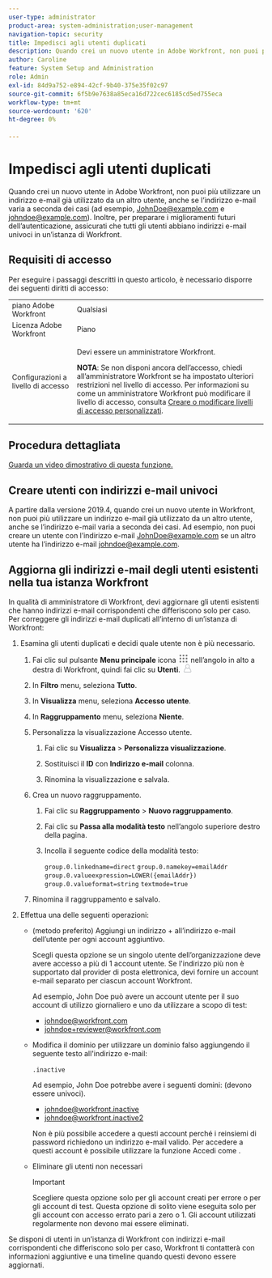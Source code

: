 ```yaml
---
user-type: administrator
product-area: system-administration;user-management
navigation-topic: security
title: Impedisci agli utenti duplicati
description: Quando crei un nuovo utente in Adobe Workfront, non puoi più utilizzare un indirizzo e-mail già utilizzato da un altro utente, anche se l’indirizzo e-mail varia a seconda dei casi (ad esempio, JohnDoe@example.com e johndoe@example.com). Inoltre, per preparare i miglioramenti futuri dell’autenticazione, assicurati che tutti gli utenti abbiano indirizzi e-mail univoci in un’istanza di Workfront.
author: Caroline
feature: System Setup and Administration
role: Admin
exl-id: 84d9a752-e894-42cf-9b40-375e35f02c97
source-git-commit: 6f5b9e7638a85eca16d722cec6185cd5ed755eca
workflow-type: tm+mt
source-wordcount: '620'
ht-degree: 0%

---
```


# Impedisci agli utenti duplicati

Quando crei un nuovo utente in Adobe Workfront, non puoi più utilizzare un indirizzo e-mail già utilizzato da un altro utente, anche se l’indirizzo e-mail varia a seconda dei casi (ad esempio, JohnDoe@example.com e johndoe@example.com). Inoltre, per preparare i miglioramenti futuri dell’autenticazione, assicurati che tutti gli utenti abbiano indirizzi e-mail univoci in un’istanza di Workfront.

## Requisiti di accesso

Per eseguire i passaggi descritti in questo articolo, è necessario disporre dei seguenti diritti di accesso:

<table style="table-layout:auto"> 
 <col> 
 <col> 
 <tbody> 
  <tr> 
   <td role="rowheader">piano Adobe Workfront</td> 
   <td>Qualsiasi</td> 
  </tr> 
  <tr> 
   <td role="rowheader">Licenza Adobe Workfront</td> 
   <td>Piano</td> 
  </tr> 
  <tr> 
   <td role="rowheader">Configurazioni a livello di accesso</td> 
   <td> <p>Devi essere un amministratore Workfront.</p> <p><b>NOTA</b>: Se non disponi ancora dell’accesso, chiedi all’amministratore Workfront se ha impostato ulteriori restrizioni nel livello di accesso. Per informazioni su come un amministratore Workfront può modificare il livello di accesso, consulta <a href="../../../administration-and-setup/add-users/configure-and-grant-access/create-modify-access-levels.md" class="MCXref xref">Creare o modificare livelli di accesso personalizzati</a>.</p> </td> 
  </tr> 
 </tbody> 
</table>

## Procedura dettagliata

<!--WRITER
<iframe class="vimeo-player_0" src="assets/371505632?" frameborder="0" allowfullscreen="1" width="560px" height="315px"></iframe>
-->

[Guarda un video dimostrativo di questa funzione.](https://vimeo.com/371505632/2e6938ce06)

## Creare utenti con indirizzi e-mail univoci

A partire dalla versione 2019.4, quando crei un nuovo utente in Workfront, non puoi più utilizzare un indirizzo e-mail già utilizzato da un altro utente, anche se l’indirizzo e-mail varia a seconda dei casi. Ad esempio, non puoi creare un utente con l’indirizzo e-mail JohnDoe@example.com se un altro utente ha l’indirizzo e-mail johndoe@example.com.

## Aggiorna gli indirizzi e-mail degli utenti esistenti nella tua istanza Workfront

In qualità di amministratore di Workfront, devi aggiornare gli utenti esistenti che hanno indirizzi e-mail corrispondenti che differiscono solo per caso.
Per correggere gli indirizzi e-mail duplicati all’interno di un’istanza di Workfront:

1. Esamina gli utenti duplicati e decidi quale utente non è più necessario.

   1. Fai clic sul pulsante **Menu principale** icona ![](assets/main-menu-icon.png) nell’angolo in alto a destra di Workfront, quindi fai clic su **Utenti**. ![](assets/users-icon-in-main-menu.png)

   1. In **Filtro** menu, seleziona **Tutto**.

   1. In **Visualizza** menu, seleziona **Accesso utente**.

   1. In **Raggruppamento** menu, seleziona **Niente**.

   1. Personalizza la visualizzazione Accesso utente.

      1. Fai clic su **Visualizza** > **Personalizza visualizzazione**.

      1. Sostituisci il **ID** con **Indirizzo e-mail** colonna.

      1. Rinomina la visualizzazione e salvala.
   1. Crea un nuovo raggruppamento.

      1. Fai clic su **Raggruppamento** > **Nuovo raggruppamento**.

      1. Fai clic su **Passa alla modalità testo** nell’angolo superiore destro della pagina.
      1. Incolla il seguente codice della modalità testo:

         `group.0.linkedname=direct`
         `group.0.namekey=emailAddr`
         `group.0.valueexpression=LOWER({emailAddr})`
         `group.0.valueformat=string`
         `textmode=true`
   1. Rinomina il raggruppamento e salvalo.



1. Effettua una delle seguenti operazioni:

   * (metodo preferito) Aggiungi un indirizzo + all’indirizzo e-mail dell’utente per ogni account aggiuntivo.

      Scegli questa opzione se un singolo utente dell’organizzazione deve avere accesso a più di 1 account utente. Se l&#39;indirizzo più non è supportato dal provider di posta elettronica, devi fornire un account e-mail separato per ciascun account Workfront.

      Ad esempio, John Doe può avere un account utente per il suo account di utilizzo giornaliero e uno da utilizzare a scopo di test:

      * johndoe@workfront.com
      * johndoe+reviewer@workfront.com
   * Modifica il dominio per utilizzare un dominio falso aggiungendo il seguente testo all&#39;indirizzo e-mail:

      `.inactive`

      Ad esempio, John Doe potrebbe avere i seguenti domini: (devono essere univoci).

      * johndoe@workfront.inactive
      * johndoe@workfront.inactive2

      Non è più possibile accedere a questi account perché i reinsiemi di password richiedono un indirizzo e-mail valido. Per accedere a questi account è possibile utilizzare la funzione Accedi come .

   * Eliminare gli utenti non necessari

      >[!IMPORTANT]
      >
      >Scegliere questa opzione solo per gli account creati per errore o per gli account di test. Questa opzione di solito viene eseguita solo per gli account con accesso errato pari a zero o 1. Gli account utilizzati regolarmente non devono mai essere eliminati.



Se disponi di utenti in un’istanza di Workfront con indirizzi e-mail corrispondenti che differiscono solo per caso, Workfront ti contatterà con informazioni aggiuntive e una timeline quando questi devono essere aggiornati.
